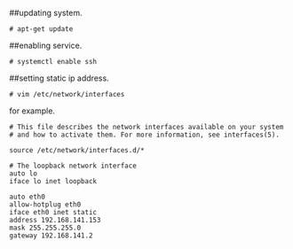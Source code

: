 ##updating system.

```
# apt-get update
```


##enabling service.

```
# systemctl enable ssh
```

##setting static ip address.

```
# vim /etc/network/interfaces
```

for example.

```
# This file describes the network interfaces available on your system
# and how to activate them. For more information, see interfaces(5).

source /etc/network/interfaces.d/*

# The loopback network interface
auto lo
iface lo inet loopback

auto eth0
allow-hotplug eth0
iface eth0 inet static
address 192.168.141.153
mask 255.255.255.0
gateway 192.168.141.2
```

